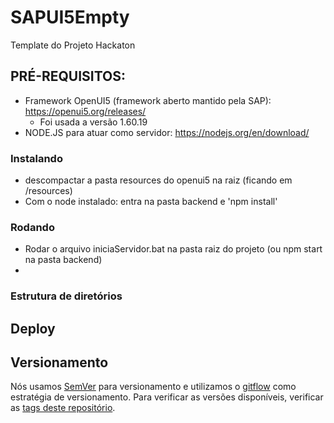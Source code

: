 # SAPUI5Empty
Template do Projeto Hackaton


## PRÉ-REQUISITOS:
- Framework OpenUI5 (framework aberto mantido pela SAP): https://openui5.org/releases/
    - Foi usada a versão 1.60.19
- NODE.JS para atuar como servidor: https://nodejs.org/en/download/

### Instalando

- descompactar a pasta resources do openui5 na raiz (ficando em /resources)
- Com o node instalado: entra na pasta backend e 'npm install'

### Rodando
- Rodar o arquivo iniciaServidor.bat na pasta raiz do projeto (ou npm start na pasta backend)
- 

### Estrutura de diretórios



## Deploy


## Versionamento

Nós usamos [SemVer](http://semver.org/) para versionamento e utilizamos o [gitflow](http://nvie.com/posts/a-successful-git-branching-model/) como estratégia de versionamento. Para verificar as versões disponíveis, verificar as [tags deste repositório](http://git.ep.petrobras.com.br/uq4p/beneficioEducacional/tags).
